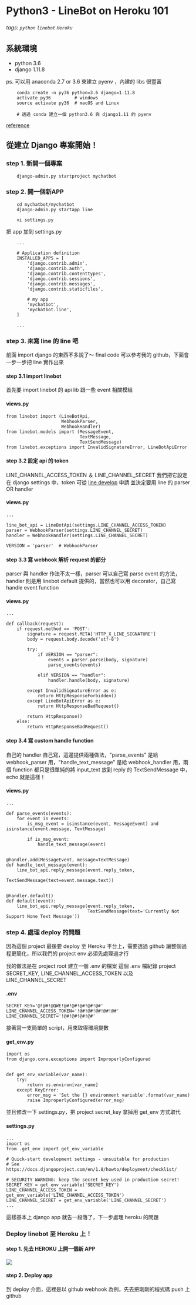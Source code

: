 Python3 - LineBot on Heroku 101
====

###### tags: `python` `linebot` `Heroku`


## 系統環境
*    python 3.6
*    django 1.11.8

ps. 可以用 anaconda 2.7 or 3.6 來建立 pyenv ，內建的 libs 很豐富
```shell=
    conda create -n py36 python=3.6 django=1.11.8
    activate py36         # windows
    source activate py36  # macOS and Linux

    # 透過 conda 建立一個 python3.6 與 django1.11 的 pyenv 
```
[reference](https://conda.io/docs/user-guide/tasks/manage-environments.html#activating-an-environment)

## 從建立 Django 專案開始！

### step 1. 新開一個專案

```shell=
    django-admin.py startproject mychatbot
```

### step 2. 開一個新APP
```shell=
    cd mychatbot/mychatbot
    django-admin.py startapp line

    vi settings.py
```

把 app 加到 settings.py
```python=
    ...

    # Application definition
    INSTALLED_APPS = [
        'django.contrib.admin',
        'django.contrib.auth',
        'django.contrib.contenttypes',
        'django.contrib.sessions',
        'django.contrib.messages',
        'django.contrib.staticfiles',
        
        # my app
        'mychatbot',
        'mychatbot.line',
    ]

    ...
```

### step 3. 來寫 line 的 line 吧

前面 import django 的東西不多說了～
final code 可以參考我的 github，下面會一步一步把 line 實作出來

#### step 3.1 import linebot
首先要 import linebot 的 api lib 跟一些 event 相關模組

#### views.py
```python=
from linebot import (LineBotApi,
                     WebhookParser,
                     WebhookHandler)
from linebot.models import (MessageEvent,
                            TextMessage,
                            TextSendMessage)
from linebot.exceptions import InvalidSignatureError, LineBotApiError
```
#### step 3.2 設定 api 的 token
LINE_CHANNEL_ACCESS_TOKEN ＆ LINE_CHANNEL_SECRET 我們把它設定在 django settings 中，token 可從 [line develop](https://developers.line.me/en/) 申請
並決定要用 line 的 parser OR handler


#### views.py
```python= 
...

line_bot_api = LineBotApi(settings.LINE_CHANNEL_ACCESS_TOKEN)
parser = WebhookParser(settings.LINE_CHANNEL_SECRET)
handler = WebhookHandler(settings.LINE_CHANNEL_SECRET)

VERSION = 'parser'  # WebhookParser
```

#### step 3.3 寫 webhook 解析 request 的部分

parser 與 handler 作法不太一樣，parser 可以自己寫 parse event 的方法，handler 則是用 linebot default 提供的，當然也可以用 decorator，自己寫 handle event function

#### views.py
```python=
...

def callback(request):
    if request.method == 'POST':
        signature = request.META['HTTP_X_LINE_SIGNATURE']
        body = request.body.decode('utf-8')

        try:
            if VERSION == "parser":
                events = parser.parse(body, signature)
                parse_events(events)

            elif VERSION == "handler":
                handler.handle(body, signature)

        except InvalidSignatureError as e:
            return HttpResponseForbidden()
        except LineBotApiError as e:
            return HttpResponseBadRequest()

        return HttpResponse()
    else:
        return HttpResponseBadRequest()
```

#### step 3.4 寫 custom handle function
自己的 handler 自己寫，這邊提供兩種做法，"parse_events" 是給 webhook_parser 用，"handle_text_message" 是給 webhook_handler 用，兩個 function 都只是很單純的將 input_text 放到 reply 的 TextSendMessage 中，echo 就是這樣！

#### views.py
```python=
...

def parse_events(events):
    for event in events:
        is_msg_event = isinstance(event, MessageEvent) and isinstance(event.message, TextMessage)
        
        if is_msg_event:
            handle_text_message(event)


@handler.add(MessageEvent, message=TextMessage)
def handle_text_message(event):
    line_bot_api.reply_message(event.reply_token,
                               TextSendMessage(text=event.message.text))
 

@handler.default()
def default(event):
    line_bot_api.reply_message(event.reply_token,
                               TextSendMessage(text='Currently Not Support None Text Message'))
```

### step 4. 處理 deploy 的問題
因為這個 project 最後要 deploy 至 Heroku 平台上，需要透過 github 讓整個過程更簡化，所以我們的 project env 必須先處理過才行

我的做法是在 project root 建立一個 .env 的檔案
這個 .env 檔紀錄 project SECRET_KEY, LINE_CHANNEL_ACCESS_TOKEN 以及 LINE_CHANNEL_SECRET

#### .env
``` shell=
SECRET_KEY='@!@#!@QWE!@#!@#!@#!@#!@#'
LINE_CHANNEL_ACCESS_TOKEN='!@#!@#!@#!@#!@#'
LINE_CHANNEL_SECRET='!@#!@#!@#!@#'
```

接著寫一支簡單的 script，用來取得環境變數

#### get_env.py
```python=
import os
from django.core.exceptions import ImproperlyConfigured


def get_env_variable(var_name):
    try:
        return os.environ[var_name]
    except KeyError:
        error_msg = 'Set the {} environment variable'.format(var_name)
        raise ImproperlyConfigured(error_msg)

```

並且修改一下 settings.py，把 project secret_key 拿掉用 get_env 方式取代

#### settings.py
```python=
...
import os
from .get_env import get_env_variable

# Quick-start development settings - unsuitable for production
# See https://docs.djangoproject.com/en/1.8/howto/deployment/checklist/

# SECURITY WARNING: keep the secret key used in production secret!
SECRET_KEY = get_env_variable('SECRET_KEY')
LINE_CHANNEL_ACCESS_TOKEN = get_env_variable('LINE_CHANNEL_ACCESS_TOKEN')
LINE_CHANNEL_SECRET = get_env_variable('LINE_CHANNEL_SECRET')
...
```

這樣基本上 django app 就告一段落了，下一步處理 heroku 的問題

### Deploy linebot 至 Heroku 上！

#### step 1. 先去 HEROKU 上開一個新 APP
![](https://i.imgur.com/SeGcUl6.png)

#### step 2. Deploy app
到 deploy 介面，這裡是以 github webhook 為例，先去把剛剛的程式碼 push 上 github
